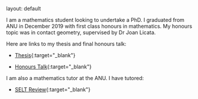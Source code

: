 layout: default

I am a mathematics student looking to undertake a PhD. I graduated from ANU in December 2019 with first class honours in mathematics. My honours topic was in contact geometry, supervised by Dr Joan Licata. 

Here are links to my thesis and final honours talk:

*   [Thesis](./thesis.pdf){:target="_blank"}

*   [Honours Talk](https://www.youtube.com/watch?v=P3Q9aNFrX8Q){:target="_blank"}

I am also a mathematics tutor at the ANU. I have tutored:

*   [SELT Review](./MATH2222_SELT.pdf){:target="_blank"}
